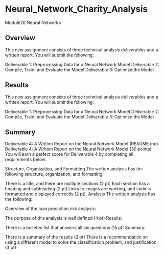 # Neural_Network_Charity_Analysis
Module20 Neural Networks
## Overview
This new assignment consists of three technical analysis deliverables and a written report. You will submit the following:

Deliverable 1: Preprocessing Data for a Neural Network Model
Deliverable 2: Compile, Train, and Evaluate the Model
Deliverable 3: Optimize the Model
## Results
This new assignment consists of three technical analysis deliverables and a written report. You will submit the following:

Deliverable 1: Preprocessing Data for a Neural Network Model
Deliverable 2: Compile, Train, and Evaluate the Model
Deliverable 3: Optimize the Model
## Summary
Deliverable 4: A Written Report on the Neural Network Model (README.md)
Deliverable 4: A Written Report on the Neural Network Model (30 points)
You will earn a perfect score for Deliverable 4 by completing all requirements below:

Structure, Organization, and Formatting
The written analysis has the following structure, organization, and formatting:

There is a title, and there are multiple sections (2 pt)
Each section has a heading and subheading (2 pt)
Links to images are working, and code is formatted and displayed correctly (2 pt).
Analysis
The written analysis has the following:

Overview of the loan prediction risk analysis:

The purpose of this analysis is well defined (4 pt)
Results:

There is a bulleted list that answers all six questions (15 pt)
Summary:

There is a summary of the results (2 pt)
There is a recommendation on using a different model to solve the classification problem, and justification (3 pt)
